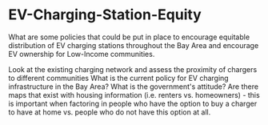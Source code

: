 # EV-Charging-Station-Equity
What are some policies that could be put in place to encourage equitable distribution of EV charging stations throughout the Bay Area and encourage EV ownership for Low-Income communities.

Look at the existing charging network and assess the proximity of chargers to different communities What is the current policy for EV charging infrastructure in the Bay Area? What is the government's attitude? Are there maps that exist with housing information (i.e. renters vs. homeowners) - this is important when factoring in people who have the option to buy a charger to have at home vs. people who do not have this option at all.
